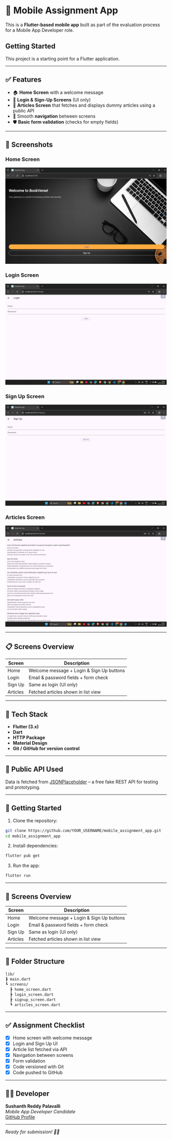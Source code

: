 # 📱 Mobile Assignment App

This is a **Flutter-based mobile app** built as part of the evaluation process for a Mobile App Developer role.

## Getting Started

This project is a starting point for a Flutter application.

---

## ✅ Features

- 🏠 **Home Screen** with a welcome message
- 🔐 **Login & Sign-Up Screens** (UI only)
- 📰 **Articles Screen** that fetches and displays dummy articles using a public API
- 🔁 Smooth **navigation** between screens
- 🛡️ **Basic form validation** (checks for empty fields)
---

## 📸 Screenshots

### Home Screen
![Home Screen](screenshots/Screenshot1.png)

### Login Screen
![Login Screen](screenshots/Screenshot%20(2392).png)

### Sign Up Screen
![Sign Up Screen](screenshots/Screenshot%20(2393).png)

### Articles Screen
![Articles Screen](screenshots/Screenshot%20(2394).png)

---

## 📋 Screens Overview

| Screen | Description |
|--------|-------------|
| Home | Welcome message + Login & Sign Up buttons |
| Login | Email & password fields + form check |
| Sign Up | Same as login (UI only) |
| Articles | Fetched articles shown in list view |


---

## 📲 Tech Stack

- **Flutter (3.x)**
- **Dart**
- **HTTP Package**
- **Material Design**
- **Git / GitHub for version control**

---

## 🔗 Public API Used

Data is fetched from [JSONPlaceholder](https://jsonplaceholder.typicode.com/posts) – a free fake REST API for testing and prototyping.

---

## 🚀 Getting Started

1. Clone the repository:
```bash
git clone https://github.com/YOUR_USERNAME/mobile_assignment_app.git
cd mobile_assignment_app
```

2. Install dependencies:
```bash
flutter pub get
```

3. Run the app:
```bash
flutter run
```

---

## 📸 Screens Overview

| Screen | Description |
|--------|-------------|
| Home | Welcome message + Login & Sign Up buttons |
| Login | Email & password fields + form check |
| Sign Up | Same as login (UI only) |
| Articles | Fetched articles shown in list view |

---

## 📁 Folder Structure

```
lib/
┣ main.dart
┗ screens/
  ┣ home_screen.dart
  ┣ login_screen.dart
  ┣ signup_screen.dart
  ┗ articles_screen.dart
```

---

## ✅ Assignment Checklist

- [x] Home screen with welcome message
- [x] Login and Sign Up UI
- [x] Article list fetched via API
- [x] Navigation between screens
- [x] Form validation
- [x] Code versioned with Git
- [x] Code pushed to GitHub

---

## 👨‍💻 Developer

**Sushanth Reddy Palavalli**  
*Mobile App Developer Candidate*  
[GitHub Profile](https://github.com/YOUR_USERNAME)

---

*Ready for submission! 💼📲*
